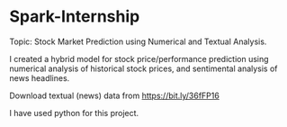 # Spark-Internship
Topic: Stock Market Prediction using Numerical and Textual Analysis.

I created a hybrid model for stock price/performance prediction using numerical analysis of historical stock prices, and sentimental analysis of news headlines.

Download textual (news) data from https://bit.ly/36fFP16

I have used python for this project.
